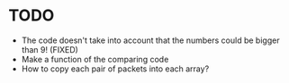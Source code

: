 # TODO

- The code doesn't take into account that the numbers could be bigger than 9! (FIXED)
- Make a function of the comparing code
- How to copy each pair of packets into each array?
